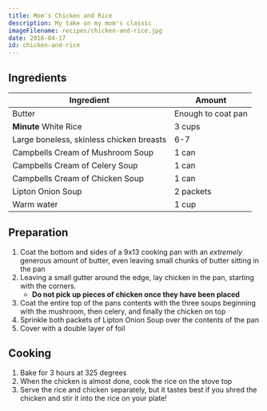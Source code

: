 ```yaml
---
title: Mom's Chicken and Rice
description: My take on my mom's classic
imageFilename: recipes/chicken-and-rice.jpg
date: 2016-04-17
id: chicken-and-rice
---
```


## Ingredients

| Ingredient                               | Amount             |
| ---------------------------------------- | ------------------ |
| Butter                                   | Enough to coat pan |
| **Minute** White Rice                    | 3 cups             |
| Large boneless, skinless chicken breasts | 6-7                |
| Campbells Cream of Mushroom Soup         | 1 can              |
| Campbells Cream of Celery Soup           | 1 can              |
| Campbells Cream of Chicken Soup          | 1 can              |
| Lipton Onion Soup                        | 2 packets          |
| Warm water                               | 1 cup              |

## Preparation

1. <span>Coat the bottom and sides of a 9x13 cooking pan with an <i>extremely</i> generous amount of butter, even leaving small chunks of butter sitting in the pan</span>
1. Leaving a small gutter around the edge, lay chicken in the pan, starting with the corners.
   - <b>Do not pick up pieces of chicken once they have been placed</b>
1. Coat the entire top of the pans contents with the three soups beginning with the mushroom, then celery, and finally the chicken on top
1. Sprinkle both packets of Lipton Onion Soup over the contents of the pan
1. Cover with a double layer of foil

## Cooking

1. Bake for 3 hours at 325 degrees
1. When the chicken is almost done, cook the rice on the stove top
1. Serve the rice and chicken separately, but it tastes best if you shred the chicken and stir it into the rice on your plate!
